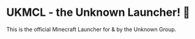 # UKMCL - the Unknown Launcher! :wave:

This is the official Minecraft Launcher for & by the Unknown Group.